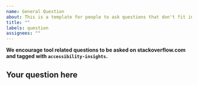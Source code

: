 ```yaml
---
name: General Question
about: This is a template for people to ask questions that don't fit into any other issue categories
title: ""
labels: question
assignees: ""
---
```


**We encourage tool related questions to be asked on stackoverflow.com and tagged with `accessibility-insights`.**

## Your question here

<!--
Make sure to provide enough context. If you have spoken to a team member please mention them here.
Add any items (screenshots etc) that will help.
-->
